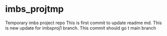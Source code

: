 # imbs_projtmp
Temporary imbs project repo
This is first commit to update readme md.
This is new update for imbsproj1 branch.
This commit should go t main branch